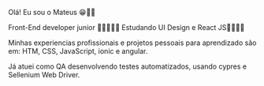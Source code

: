 Olá! Eu sou o Mateus 😁🤙🏽

Front-End developer junior 👶🏽👨🏽‍💻
Estudando UI Design e React JS👨🏽‍🎨🎨

Minhas experiencias profissionais e projetos pessoais para aprendizado são em:
HTM, CSS, JavaScript, ionic e angular.

Já atuei como QA desenvolvendo testes automatizados, usando cypres e Sellenium Web Driver.
